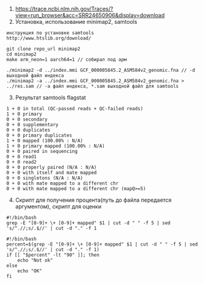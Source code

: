 1. https://trace.ncbi.nlm.nih.gov/Traces/?view=run_browser&acc=SRR24650906&display=download
2. Установка, использование minimap2, samtools
```
инструкция по установке samtools
http://www.htslib.org/download/
```
```
git clone repo_url minimap2
cd minimap2
make arm_neon=1 aarch64=1 // собирал под арм
```
```
./minimap2 -d ../index.mmi GCF_000005845.2_ASM584v2_genomic.fna // -d выходной файл индекса
./minimap2 -a ../index.mmi GCF_000005845.2_ASM584v2_genomic.fna > ../res.sam // -a файл индекса, *.sam выходной файл для samtools
```
3. Результат samtools flagstat
```
1 + 0 in total (QC-passed reads + QC-failed reads)
1 + 0 primary
0 + 0 secondary
0 + 0 supplementary
0 + 0 duplicates
0 + 0 primary duplicates
1 + 0 mapped (100.00% : N/A)
1 + 0 primary mapped (100.00% : N/A)
0 + 0 paired in sequencing
0 + 0 read1
0 + 0 read2
0 + 0 properly paired (N/A : N/A)
0 + 0 with itself and mate mapped
0 + 0 singletons (N/A : N/A)
0 + 0 with mate mapped to a different chr
0 + 0 with mate mapped to a different chr (mapQ>=5)
```
4. Скрипт для получения процента(путь до файла передается аргументом), скрипт для оценки
```
#!/bin/bash
grep -E "[0-9]+ \+ [0-9]+ mapped" $1 | cut -d " " -f 5 | sed 's/^.//;s/.$//' | cut -d "." -f 1
```
```
#!/bin/bash
percent=$(grep -E "[0-9]+ \+ [0-9]+ mapped" $1 | cut -d " " -f 5 | sed 's/^.//;s/.$//' | cut -d "." -f 1)
if [[ "$percent" -lt "90" ]]; then
	echo "Not ok"
else
	echo "OK"
fi
```
